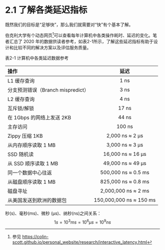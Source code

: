 # 2.1 了解各类延迟指标

既然我们的目标是“足够快”，那么我们就需要对“快”有个基本了解。

伯克利大学有个动态网页[^1]可以查看每年计算机中各类操作耗时、延迟的变化。笔者汇总了 2020 年的数据供读者参考，如表2-1所示，了解这些延迟指标有助于设计和比较不同的解决方案以及评估服务质量。

<p>表2-1 计算机中各类延迟数据参考</p>

操作|延迟
:---|:--:|
L1 缓存查询| 1 ns
分支预测错误（Branch mispredict）| 3 ns
L2 缓存查询 | 4 ns
互斥锁/解锁 | 17 ns
在 1Gbps 的网络上发送 2KB | 44 ns
主存访问 | 100 ns
Zippy 压缩 1KB | 2,000 ns ≈ 2 μs
从内存顺序读取 1 MB | 3,000 ns ≈ 3 μs
SSD 随机读 | 16,000 ns  ≈ 16 μs
从 SSD 顺序读取 1 MB | 49,000 ns  ≈ 49 μs
同一个数据中心往返 | 500,000 ns  ≈ 0.5 ms
从磁盘顺序读取 1 MB | 825,000 ns  ≈ 0.8 ms
磁盘寻址 | 2,000,000 ns ≈ 2 ms
从美国发送到欧洲的数据包 | 150,000,000 ns ≈ 150 ms


秒(s)、毫秒(ms)、微秒 (μs)、纳秒(ns)之间关系：
$$
1s = 10{^3}ms=10{^6}μs=10{^9}ns
$$


[^1]: 参见 https://colin-scott.github.io/personal_website/research/interactive_latency.html